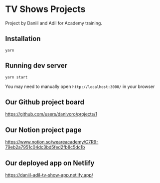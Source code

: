 # TV Shows Projects

Project by Daniil and Adil for Academy training.

## Installation

`yarn`

## Running dev server

`yarn start`

You may need to manually open `http://localhost:3000/` in your browser

## Our Github project board

https://github.com/users/danivoro/projects/1

## Our Notion project page

https://www.notion.so/weareacademy/C7R9-79eb2a7951c04dc3bd5fed2fb8c5dc1b

## Our deployed app on Netlify

https://daniil-adil-tv-show-app.netlify.app/


